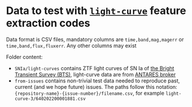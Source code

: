 # Data to test with [`light-curve`](https://github.com/light-curve/) feature extraction codes

Data format is CSV files, mandatory columns are `time,band,mag,magerr` or `time,band,flux,fluxerr`.
Any other columns may exist

Folder content:
- `SNIa/light-curves` contains ZTF light curves of SN Ia of [the Bright Transient Survey (BTS)](https://sites.astro.caltech.edu/ztf/bts/bts.php), light-curve data are from [ANTARES broker](https://antares.noirlab.edu)
- `from-issues` contains non-trivial test data needed to reproduce past, current (and we hope future) issues. The paths follow this notation: `{repository-name}-{issue-number}/filename.csv`, for example `light-curve-3/640202200001881.csv`
